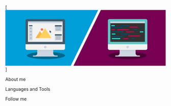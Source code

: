 [![Header](https://github.com/Vvalbog/Vvalbog/blob/main/picture/frontend-vs-backend-880x308.jpg)]

About me

Languages and Tools

Follow me 
